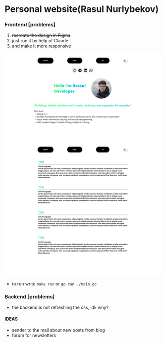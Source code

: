 # Personal website(Rasul Nurlybekov)

### Frontend [problems]
1. ~~recreate the design in Figma~~
2. just run it by help of Claude
3. and make it more responsive


![white theme](img/main%20page.png)
![note page](img/note%20page.png)

* to run write `make run` or `go run ./main.go`

### Backend [problems]
* the backend is not refreshing the css, idk why? 

#### IDEAS
*  sender to the mail about new posts from blog
* forum for newsletters
